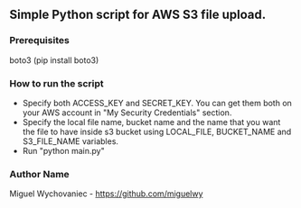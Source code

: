 
## Simple Python script for AWS S3 file upload.

### Prerequisites
boto3 (pip install boto3) <br />

### How to run the script
- Specify both ACCESS_KEY and SECRET_KEY. You can get them both on your AWS account in "My Security Credentials" section. <br />
- Specify the local file name, bucket name and the name that you want the file to have inside s3 bucket using LOCAL_FILE, BUCKET_NAME and S3_FILE_NAME variables. <br />
- Run "python main.py" <br />

### Author Name
Miguel Wychovaniec - https://github.com/miguelwy
